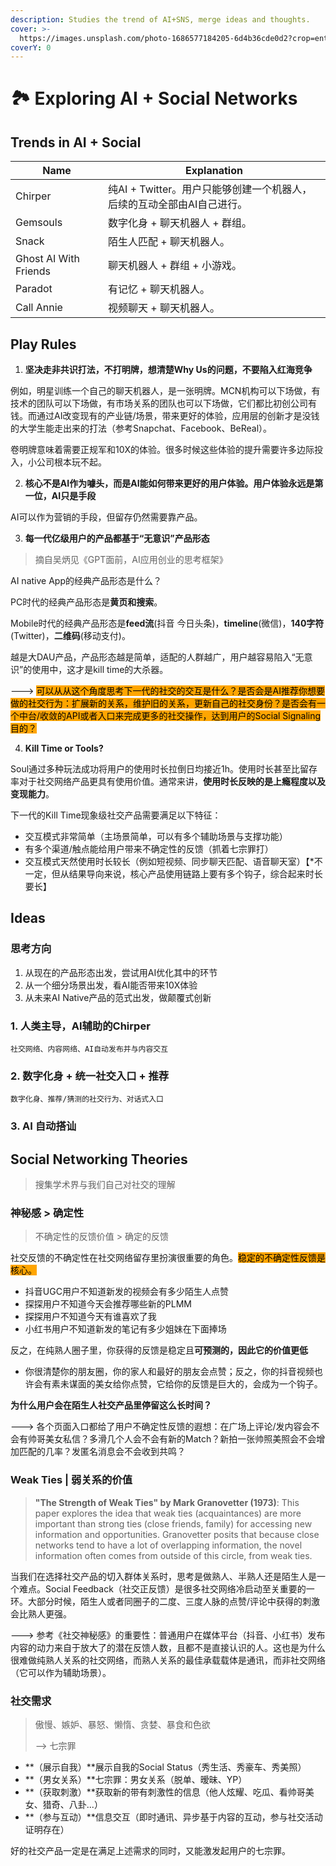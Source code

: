```yaml
---
description: Studies the trend of AI+SNS, merge ideas and thoughts.
cover: >-
  https://images.unsplash.com/photo-1686577184205-6d4b36cde0d2?crop=entropy&cs=srgb&fm=jpg&ixid=M3wxOTcwMjR8MHwxfHJhbmRvbXx8fHx8fHx8fDE2ODY5MDQ1Mjl8&ixlib=rb-4.0.3&q=85
coverY: 0
---
```


# 🏞 Exploring AI + Social Networks

## Trends in AI + Social

<table><thead><tr><th width="132">Name</th><th>Explanation</th></tr></thead><tbody><tr><td>Chirper</td><td>纯AI + Twitter。用户只能够创建一个机器人，后续的互动全部由AI自己进行。</td></tr><tr><td>Gemsouls</td><td>数字化身 + 聊天机器人 + 群组。</td></tr><tr><td>Snack</td><td>陌生人匹配 + 聊天机器人。</td></tr><tr><td>Ghost AI With Friends</td><td>聊天机器人 + 群组 + 小游戏。</td></tr><tr><td>Paradot</td><td>有记忆 + 聊天机器人。</td></tr><tr><td>Call Annie</td><td>视频聊天 + 聊天机器人。</td></tr></tbody></table>

##

## Play Rules

1. **坚决走非共识打法，不打明牌，想清楚Why Us的问题，不要陷入红海竞争**

例如，明星训练一个自己的聊天机器人，是一张明牌。MCN机构可以下场做，有技术的团队可以下场做，有市场关系的团队也可以下场做，它们都比初创公司有钱。而通过AI改变现有的产业链/场景，带来更好的体验，应用层的创新才是没钱的大学生能走出来的打法（参考Snapchat、Facebook、BeReal）。

卷明牌意味着需要正规军和10X的体验。很多时候这些体验的提升需要许多边际投入，小公司根本玩不起。

2. **核心不是AI作为噱头，而是AI能如何带来更好的用户体验。用户体验永远是第一位，AI只是手段**

AI可以作为营销的手段，但留存仍然需要靠产品。

3. **每一代亿级用户的产品都基于“无意识”产品形态**

> 摘自吴炳见《GPT面前，AI应用创业的思考框架》

AI native App的经典产品形态是什么？

PC时代的经典产品形态是**黄页和搜索**。

Mobile时代的经典产品形态是**feed流**(抖音 今日头条)，**timeline**(微信)，**140字符**(Twitter)，**二维码**(移动支付)。

越是大DAU产品，产品形态越是简单，适配的人群越广，用户越容易陷入“无意识”的使用中，这才是kill time的大杀器。

\---> <mark style="background-color:orange;">可以从从这个角度思考下一代的社交的交互是什么？是否会是AI推荐你想要做的社交行为：扩展新的关系，维护旧的关系，更新自己的社交身份？是否会有一个中台/收敛的API或者入口来完成更多的社交操作，达到用户的Social Signaling目的？</mark>

4. **Kill Time or Tools?**&#x20;

Soul通过多种玩法成功将用户的使用时长拉倒日均接近1h。使用时长甚至比留存率对于社交网络产品更具有使用价值。通常来讲，**使用时长反映的是上瘾程度以及变现能力**。

下一代的Kill Time现象级社交产品需要满足以下特征：

* 交互模式非常简单（主场景简单，可以有多个辅助场景与支撑功能）
* 有多个渠道/触点能给用户带来不确定性的反馈（抓着七宗罪打）
* 交互模式天然使用时长较长（例如短视频、同步聊天匹配、语音聊天室）【\*不一定，但从结果导向来说，核心产品使用链路上要有多个钩子，综合起来时长要长】

##

## Ideas

### 思考方向

1. 从现在的产品形态出发，尝试用AI优化其中的环节
2. 从一个细分场景出发，看AI能否带来10X体验
3. 从未来AI Native产品的范式出发，做颠覆式创新

### 1. 人类主导，AI辅助的Chirper&#x20;

`社交网络、内容网络、AI自动发布并与内容交互`

### 2. 数字化身 + 统一社交入口 + 推荐

`数字化身、推荐/猜测的社交行为、对话式入口`

### 3. AI 自动搭讪



## Social Networking Theories

> 搜集学术界与我们自己对社交的理解

### 神秘感 > 确定性

> 不确定性的反馈价值 > 确定的反馈

社交反馈的不确定性在社交网络留存里扮演很重要的角色。<mark style="background-color:orange;">稳定的不确定性反馈是核心。</mark>

* 抖音UGC用户不知道新发的视频会有多少陌生人点赞
* 探探用户不知道今天会推荐哪些新的PLMM
* 探探用户不知道今天有谁喜欢了我
* 小红书用户不知道新发的笔记有多少姐妹在下面捧场

反之，在纯熟人圈子里，你获得的反馈是稳定且**可预测的，因此它的价值更低**

* 你很清楚你的朋友圈，你的家人和最好的朋友会点赞；反之，你的抖音视频也许会有素未谋面的美女给你点赞，它给你的反馈是巨大的，会成为一个钩子。

**为什么用户会在陌生人社交产品里停留这么长时间？**

\---> 各个页面入口都给了用户不确定性反馈的遐想：在广场上评论/发内容会不会有帅哥美女私信？多滑几个人会不会有新的Match？新拍一张帅照美照会不会增加匹配的几率？发匿名消息会不会收到共鸣？

### Weak Ties | 弱关系的价值

> **"The Strength of Weak Ties" by Mark Granovetter (1973)**: This paper explores the idea that weak ties (acquaintances) are more important than strong ties (close friends, family) for accessing new information and opportunities. Granovetter posits that because close networks tend to have a lot of overlapping information, the novel information often comes from outside of this circle, from weak ties.

当我们在选择社交产品的切入群体关系时，思考是做熟人、半熟人还是陌生人是一个难点。Social Feedback（社交正反馈）是很多社交网络冷启动至关重要的一环。大部分时候，陌生人或者同圈子的二度、三度人脉的点赞/评论中获得的刺激会比熟人更强。

\---> 参考《社交神秘感》的重要性：普通用户在媒体平台（抖音、小红书）发布内容的动力来自于放大了的潜在反馈人数，且都不是直接认识的人。这也是为什么很难做纯熟人关系的社交网络，而熟人关系的最佳承载载体是通讯，而非社交网络（它可以作为辅助场景）。

### 社交需求

> 傲慢、嫉妒、暴怒、懒惰、贪婪、暴食和色欲
>
> \--> 七宗罪

* **（展示自我）**展示自我的Social Status（秀生活、秀豪车、秀美照）
* **（男女关系）**七宗罪：男女关系（脱单、暧昧、YP）
* **（获取刺激）**获取新的带有刺激性的信息（他人炫耀、吃瓜、看帅哥美女、猎奇、八卦...）
* **（参与互动）**信息交互（即时通讯、异步基于内容的互动，参与社交活动证明存在）

好的社交产品一定是在满足上述需求的同时，又能激发起用户的七宗罪。

